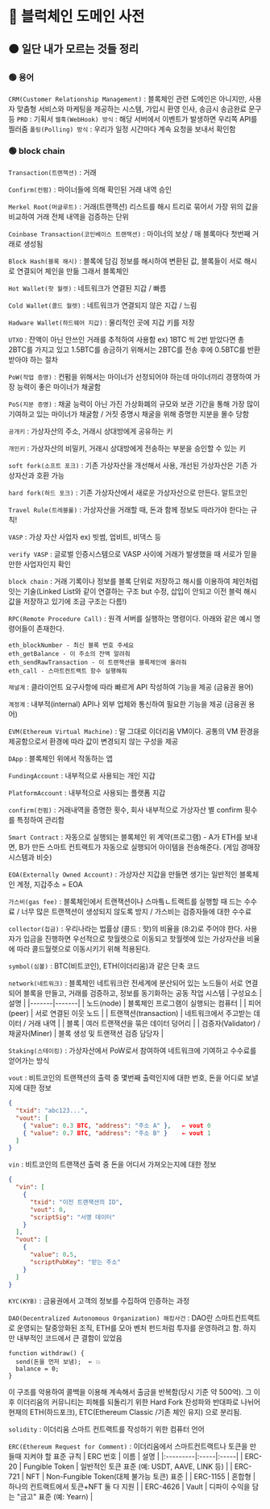 # 🔴 블럭체인 도메인 사전

## 🟠 일단 내가 모르는 것들 정리

### 🟢 용어
`CRM(Customer Relationship Management)` : 블록체인 관련 도메인은 아니지만, 사용자 맞춤형 서비스와 마케팅을 제공하는 시스템, 가입시 환영 인사, 송금시 송금완료 문구 등
`PRD` : 기획서
`웹훅(WebHook) 방식` : 해당 서버에서 이벤트가 발생하면 우리쪽 API를 찔러줌
`폴링(Polling) 방식` : 우리가 일정 시간마다 계속 요청을 보내서 확인함

### 🟢 block chain

`Transaction(트랜잭션)` : 거래

`Confirm(컨펌)` : 마이너들에 의해 확인된 거래 내역 승인

`Merkel Root(머글루트)` : 거래(트랜잭션) 리스트를 해시 트리로 묶어서 가장 위의 값을 비교하여 거래 전체 내역을 검증하는 단위

`Coinbase Transaction(코인베이스 트랜잭션)` : 마이너의 보상 / 매 블록마다 첫번째 거래로 생성됨

`Block Hash(블록 해시)` : 블록에 담김 정보를 해시하여 변환된 값, 블록들이 서로 해시로 연결되어 체인을 만듦 그래서 블록체인

`Hot Wallet(핫 월렛)` : 네트워크가 연결된 지갑 / 빠름

`Cold Wallet(콜드 월렛)` : 네트워크가 연결되지 않은 지갑 / 느림

`Hadware Wallet(하드웨어 지갑)` : 물리적인 곳에 지갑 키를 저장

`UTXO` : 잔액이 아닌 안쓰인 거래를 추적하여 사용함 ex) 1BTC 씩 2번 받았다면 총 2BTC를 가지고 있고 1.5BTC를 송금하기 위해서는 2BTC를 전송 후에 0.5BTC를 반환 받아야 하는 절차

`PoW(작업 증명)` : 컨펌을 위해서는 마이너가 선정되어야 하는데 마이너끼리 경쟁하여 가장 능력이 좋은 마이너가 채굴함

`PoS(지분 증명)` : 채굴 능력이 아닌 가진 가상화폐의 규모와 보관 기간을 통해 가장 많이 기여하고 있는 마이너가 채굴함 / 거짓 증명시 채굴을 위해 증명한 지분을 몰수 당함

`공개키` : 가상자산의 주소, 거래시 상대방에게 공유하는 키

`개인키` : 가상자산의 비밀키, 거래시 상대방에게 전송하는 부분을 승인할 수 있는 키

`soft fork(소프트 포크)` : 기존 가상자산을 개선해서 사용, 개선된 가상자산은 기존 가상자산과 호환 가능

`hard fork(하드 포크)` : 기존 가상자산에서 새로운 가상자산으로 만든다. 알트코인

`Travel Rule(트레블룰)` : 가상자산을 거래할 때, 돈과 함께 정보도 따라가야 한다는 규칙! 

`VASP` : 가상 자산 사업자 ex) 빗썸, 업비트, 비댁스 등

`verify VASP` : 글로벌 인증시스템으로 VASP 사이에 거래가 발생했을 때 서로가 믿을만한 사업자인지 확인

`block chain` : 거래 기록이나 정보를 블록 단위로 저장하고 해시를 이용하여 체인처럼 잇는 기술(Linked List와 같이 연결하는 구조 but 수정, 삽입이 안되고 이전 블럭 해시값을 저장하고 있기에 조금 구조는 다름!)

`RPC(Remote Procedure Call)` : 원격 서버를 실행하는 명령이다. 아래와 같은 예시 명령어들이 존재한다.
```text
eth_blockNumber - 최신 블록 번호 주세요
eth_getBalance - 이 주소의 잔액 알려줘
eth_sendRawTransaction - 이 트랜잭션을 블록체인에 올려줘
eth_call - 스마트컨트랙트 함수 실행해줘
```

`채널계` : 클라이언트 요구사항에 따라 빠르게 API 작성하여 기능을 제공 (금융권 용어)

`계정계` : 내부적(internal) API나 외부 업체와 통신하여 필요한 기능을 제공 (금융권 용어)

`EVM(Ethereum Virtual Machine)` : 말 그대로 이더리움 VM이다. 공통의 VM 환경을 제공함으로서 환경에 따라 값이 변경되지 않는 구성을 제공 

`DApp` : 블록체인 위에서 작동하는 앱

`FundingAccount` : 내부적으로 사용되는 개인 지갑

`PlatformAccount` : 내부적으로 사용되는 플랫폼 지갑

`confirm(컨펌)` : 거래내역을 증명한 횟수, 회사 내부적으로 가상자산 별 confirm 횟수를 특정하여 관리함

`Smart Contract` : 자동으로 실행되는 블록체인 위 계약(프로그램) - A가 ETH를 보내면, B가 만든 스마트 컨트랙트가 자동으로 실행되어 아이템을 전송해준다. (게임 경매장 시스템과 비슷)

`EOA(Externally Owned Account)` : 가상자산 지갑을 만들면 생기는 일반적인 블록체인 계정, 지갑주소 = EOA

`가스비(gas fee)` : 블록체인에서 트랜잭션이나 스마틐ㄴ트랙트를 실행할 때 드는 수수료 / 너무 많은 트랜잭션이 생성되지 않도록 방지 / 가스비는 검증자들에 대한 수수료

`collector(집금)` : 우리나라는 법률상 (콜드 : 핫)의 비율을 (8:2)로 주어야 한다. 사용자가 입금을 진행하면 우선적으로 핫월렛으로 이동되고 핫월렛에 있는 가상자산을 비율에 따라 콜드월렛으로 이동시키기 위해 적용된다.

`symbol(심볼)` : BTC(비트코인), ETH(이더리움)과 같은 단축 코드

`network(네트워크)` : 블록체인 네트워크란 전세계에 분산되어 있는 노드들이 서로 연결되어 블록을 만들고, 거래를 검증하고, 정보를 동기화하는 공동 작업 시스템
| 구성요소 | 설명 |
|-------|-------|
| 노드(node) | 블록체인 프로그램이 실행되는 컴퓨터 |
| 피어(peer) | 서로 연결된 이웃 노드 |
| 트랜잭션(transaction) | 네트워크에서 주고받는 데이터 / 거래 내역 |
| 블록 | 여러 트랜잭션을 묶은 데이터 덩어리 |
| 검증자(Validator) / 채굴자(Miner) | 블록 생성 및 트랜잭션 검증 담당자 |

`Staking(스테이킹)` : 가상자산에서 PoW로서 참여하여 네트워크에 기여하고 수수료를 얻어가는 방식

`vout` : 비트코인의 트랜잭션의 출력 중 몇번째 출력인지에 대한 번호, 돈을 어디로 보낼지에 대한 정보
```json
{
  "txid": "abc123...",
  "vout": [
    { "value": 0.3 BTC, "address": "주소 A" },   ← vout 0
    { "value": 0.7 BTC, "address": "주소 B" }    ← vout 1
  ]
}
```

`vin` : 비트코인의 트랜잭션 출력 중 돈을 어디서 가져오는지에 대한 정보
```json
{
  "vin": [
    {
      "txid": "이전 트랜잭션의 ID",
      "vout": 0,
      "scriptSig": "서명 데이터"
    }
  ],
  "vout": [
    {
      "value": 0.5,
      "scriptPubKey": "받는 주소"
    }
  ]
}
```

`KYC(KYB)` : 금융권에서 고객의 정보를 수집하여 인증하는 과정

`DAO(Decentralized Autonomous Organization) 해킹사건` : DAO란 스마트컨트랙트로 운영되는 탈중앙화된 조직, ETH를 모아 벤처 펀드처럼 투자를 운영하려고 함. 하지만 내부적인 코드에서 큰 결함이 있었음
```solidity
function withdraw() {
  send(돈을 먼저 보냄);  ← 💥
  balance = 0;
}
```
이 구조를 악용하여 콜백을 이용해 계속해서 출금을 반복함(당시 기준 약 500억). 그 이후 이더리움의 커뮤니티는 피해를 되돌리기 위한 Hard Fork 찬성파와 반대파로 나뉘어 현재의 ETH(하드포크), ETC(Ethereum Classic
/기존 체인 유지) 으로 분리됨.

`solidity` : 이더리움 스마트 컨트랙트를 작성하기 위한 컴퓨터 언어

`ERC(Ethereum Request for Comment)` : 이더리움에서 스마트컨트랙트나 토큰을 만들때 지켜야 할 표준 규칙
| ERC 번호 | 이름 | 설명 |
|:---------|:-----|:-----|
| ERC-20 | Fungible Token | 일반적인 토큰 표준 (예: USDT, AAVE, LINK 등) |
| ERC-721 | NFT | Non-Fungible Token(대체 불가능 토큰) 표준 |
| ERC-1155 | 혼합형 | 하나의 컨트랙트에서 토큰+NFT 둘 다 지원 |
| ERC-4626 | Vault | 디파이 수익을 담는 "금고" 표준 (예: Yearn) |